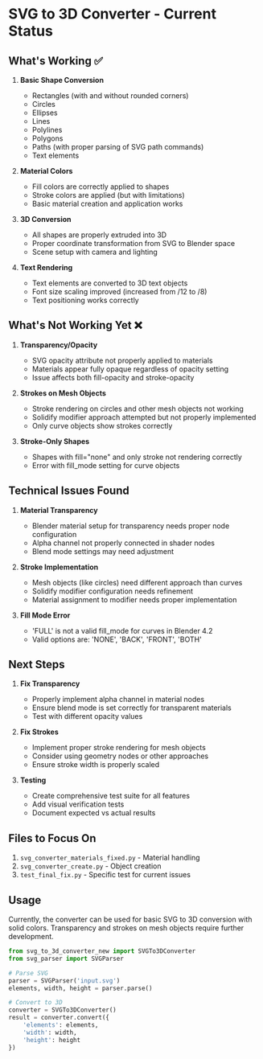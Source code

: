 # SVG to 3D Converter - Current Status

## What's Working ✅

1. **Basic Shape Conversion**
   - Rectangles (with and without rounded corners)
   - Circles
   - Ellipses
   - Lines
   - Polylines
   - Polygons
   - Paths (with proper parsing of SVG path commands)
   - Text elements

2. **Material Colors**
   - Fill colors are correctly applied to shapes
   - Stroke colors are applied (but with limitations)
   - Basic material creation and application works

3. **3D Conversion**
   - All shapes are properly extruded into 3D
   - Proper coordinate transformation from SVG to Blender space
   - Scene setup with camera and lighting

4. **Text Rendering**
   - Text elements are converted to 3D text objects
   - Font size scaling improved (increased from /12 to /8)
   - Text positioning works correctly

## What's Not Working Yet ❌

1. **Transparency/Opacity**
   - SVG opacity attribute not properly applied to materials
   - Materials appear fully opaque regardless of opacity setting
   - Issue affects both fill-opacity and stroke-opacity

2. **Strokes on Mesh Objects**
   - Stroke rendering on circles and other mesh objects not working
   - Solidify modifier approach attempted but not properly implemented
   - Only curve objects show strokes correctly

3. **Stroke-Only Shapes**
   - Shapes with fill="none" and only stroke not rendering correctly
   - Error with fill_mode setting for curve objects

## Technical Issues Found

1. **Material Transparency**
   - Blender material setup for transparency needs proper node configuration
   - Alpha channel not properly connected in shader nodes
   - Blend mode settings may need adjustment

2. **Stroke Implementation**
   - Mesh objects (like circles) need different approach than curves
   - Solidify modifier configuration needs refinement
   - Material assignment to modifier needs proper implementation

3. **Fill Mode Error**
   - 'FULL' is not a valid fill_mode for curves in Blender 4.2
   - Valid options are: 'NONE', 'BACK', 'FRONT', 'BOTH'

## Next Steps

1. **Fix Transparency**
   - Properly implement alpha channel in material nodes
   - Ensure blend mode is set correctly for transparent materials
   - Test with different opacity values

2. **Fix Strokes**
   - Implement proper stroke rendering for mesh objects
   - Consider using geometry nodes or other approaches
   - Ensure stroke width is properly scaled

3. **Testing**
   - Create comprehensive test suite for all features
   - Add visual verification tests
   - Document expected vs actual results

## Files to Focus On

1. `svg_converter_materials_fixed.py` - Material handling
2. `svg_converter_create.py` - Object creation
3. `test_final_fix.py` - Specific test for current issues

## Usage

Currently, the converter can be used for basic SVG to 3D conversion with solid colors. Transparency and strokes on mesh objects require further development.

```python
from svg_to_3d_converter_new import SVGTo3DConverter
from svg_parser import SVGParser

# Parse SVG
parser = SVGParser('input.svg')
elements, width, height = parser.parse()

# Convert to 3D
converter = SVGTo3DConverter()
result = converter.convert({
    'elements': elements,
    'width': width,
    'height': height
})
```
